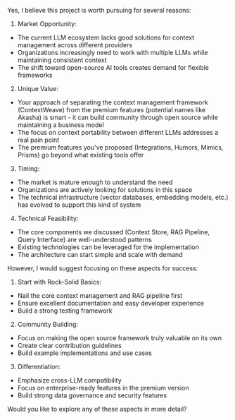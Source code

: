 Yes, I believe this project is worth pursuing for several reasons:
1. Market Opportunity:
- The current LLM ecosystem lacks good solutions for context management across different providers
- Organizations increasingly need to work with multiple LLMs while maintaining consistent context
- The shift toward open-source AI tools creates demand for flexible frameworks

2. Unique Value:
- Your approach of separating the context management framework (ContextWeave) from the premium features (potential names like Akasha) is smart - it can build community through open source while maintaining a business model
- The focus on context portability between different LLMs addresses a real pain point
- The premium features you've proposed (Integrations, Humors, Mimics, Prisms) go beyond what existing tools offer

3. Timing:
- The market is mature enough to understand the need
- Organizations are actively looking for solutions in this space
- The technical infrastructure (vector databases, embedding models, etc.) has evolved to support this kind of system

4. Technical Feasibility:
- The core components we discussed (Context Store, RAG Pipeline, Query Interface) are well-understood patterns
- Existing technologies can be leveraged for the implementation
- The architecture can start simple and scale with demand

However, I would suggest focusing on these aspects for success:
1. Start with Rock-Solid Basics:
- Nail the core context management and RAG pipeline first
- Ensure excellent documentation and easy developer experience
- Build a strong testing framework

2. Community Building:
- Focus on making the open source framework truly valuable on its own
- Create clear contribution guidelines
- Build example implementations and use cases

3. Differentiation:
- Emphasize cross-LLM compatibility
- Focus on enterprise-ready features in the premium version
- Build strong data governance and security features
  
Would you like to explore any of these aspects in more detail?